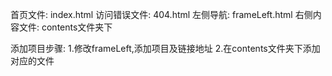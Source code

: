 首页文件:
      index.html
访问错误文件:
      404.html
左侧导航:
      frameLeft.html
右侧内容文件:
      contents文件夹下
      
添加项目步骤:
      1.修改frameLeft,添加项目及链接地址
      2.在contents文件夹下添加对应的文件

